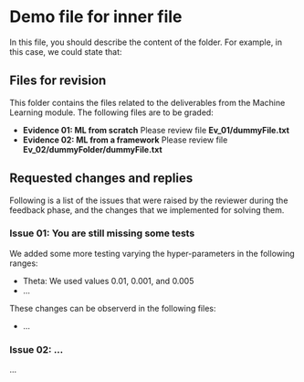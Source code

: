 # Demo file for inner file
In this file, you should describe the content of the folder. For example, in this case, we could state that:

## Files for revision
This folder contains the files related to the deliverables from the Machine Learning module. The following files are to be graded: 

 * **Evidence 01: ML from scratch** Please review file **Ev_01/dummyFile.txt**
 * **Evidence 02: ML from a framework** Please review file **Ev_02/dummyFolder/dummyFile.txt**

## Requested changes and replies
Following is a list of the issues that were raised by the reviewer during the feedback phase, and the changes that we implemented for solving them.

### Issue 01: You are still missing some tests
We added some more testing varying the hyper-parameters in the following ranges: 
* Theta: We used values 0.01, 0.001, and 0.005
* ...

These changes can be observerd in the following files: 
* ...

### Issue 02: ...
...
